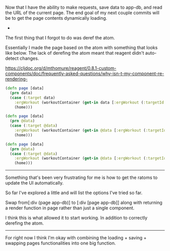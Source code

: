 Now that I have the ability to make requests, save data to app-db, and read the URL of the current page. The end goal of my next couple commits will be to get the page contents dynamically loading.

-

The first thing that I forgot to do was deref the atom.

Essentially I made the page based on the atom with something that looks like below. The lack of derefing the atom meant that reagent didn't auto-detect changes.

https://cljdoc.org/d/mthomure/reagent/0.8.1-custom-components/doc/frequently-asked-questions/why-isn-t-my-component-re-rendering-

```clojure
(defn page [data]
  (prn data)
  (case (:target data)
    :ergWorkout (workoutContainer (get-in data [:ergWorkout (:targetId data)]))
    (home)))
```

```clojure
(defn page [data]
  (prn @data)
  (case (:target @data)
    :ergWorkout (workoutContainer (get-in @data [:ergWorkout (:targetId @data)]))
    (home)))
```

```clojure
(defn page [data]
  (prn @data)
  (case (:target @data)
    :ergWorkout (workoutContainer (get-in @data [:ergWorkout (:targetId @data)]))
    (home)))
```

---

Something that's been very frustrating for me is how to get the ratoms to update the UI automatically.

So far I've explored a little and will list the options I've tried so far.

Swap from[:div (page app-db)] to [:div [page app-db]] along with returning a render function in page rather than just a single component.

I think this is what allowed it to start working.  In addition to correctly derefing the atom.

---

For right now I think I'm okay with combining the loading + saving + swapping pages functionalities into one big function.
